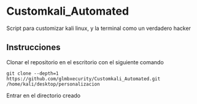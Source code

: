 # Customkali_Automated
Script para customizar kali linux, y la terminal como un verdadero hacker  

## Instrucciones
Clonar el repositorio en el escritorio con el siguiente comando
```
git clone --depth=1 https://github.com/glmbxecurity/Customkali_Automated.git /home/kali/desktop/personalizacion
```
Entrar en el directorio creado
